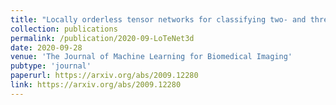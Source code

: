 ```yaml
---
title: "Locally orderless tensor networks for classifying two- and three-dimensional medical images"
collection: publications
permalink: /publication/2020-09-LoTeNet3d
date: 2020-09-28
venue: 'The Journal of Machine Learning for Biomedical Imaging'
pubtype: 'journal'
paperurl: https://arxiv.org/abs/2009.12280
link: https://arxiv.org/abs/2009.12280
---
```


